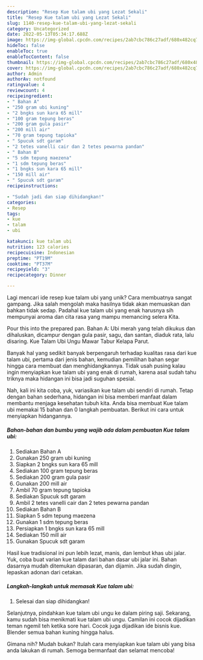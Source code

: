 ```yaml
---
description: "Resep Kue talam ubi yang Lezat Sekali"
title: "Resep Kue talam ubi yang Lezat Sekali"
slug: 1140-resep-kue-talam-ubi-yang-lezat-sekali
category: Uncategorized
date: 2022-05-13T05:34:17.688Z
image: https://img-global.cpcdn.com/recipes/2ab7cbc786c27adf/680x482cq70/kue-talam-ubi-foto-resep-utama.jpg
hideToc: false
enableToc: true
enableTocContent: false
thumbnail: https://img-global.cpcdn.com/recipes/2ab7cbc786c27adf/680x482cq70/kue-talam-ubi-foto-resep-utama.jpg
cover: https://img-global.cpcdn.com/recipes/2ab7cbc786c27adf/680x482cq70/kue-talam-ubi-foto-resep-utama.jpg
author: Admin
authorAv: notfound
ratingvalue: 4
reviewcount: 4
recipeingredient:
- " Bahan A"
- "250 gram ubi kuning"
- "2 bngks sun kara 65 mill"
- "100 gram tepung beras"
- "200 gram gula pasir"
- "200 mill air"
- "70 gram tepung tapioka"
- " Spucuk sdt garam"
- "2 tetes vanelli cair dan 2 tetes pewarna pandan"
- " Bahan B"
- "5 sdm tepung maezena"
- "1 sdm tepung beras"
- "1 bngks sun kara 65 mill"
- "150 mill air"
- " Spucuk sdt garam"
recipeinstructions:

- "Sudah jadi dan siap dihidangkan!"
categories:
- Resep
tags:
- kue
- talam
- ubi

katakunci: kue talam ubi 
nutrition: 123 calories
recipecuisine: Indonesian
preptime: "PT19M"
cooktime: "PT37M"
recipeyield: "3"
recipecategory: Dinner

---
```





Lagi mencari ide resep kue talam ubi yang unik? Cara membuatnya sangat gampang. Jika salah mengolah maka hasilnya tidak akan memuaskan dan bahkan tidak sedap. Padahal kue talam ubi yang enak harusnya sih mempunyai aroma dan cita rasa yang mampu memancing selera Kita.





Pour this into the prepared pan. Bahan A: Ubi merah yang telah dikukus dan dihaluskan, dicampur dengan gula pasir, sagu, dan santan, diaduk rata, lalu disaring. Kue Talam Ubi Ungu Mawar Tabur Kelapa Parut.

Banyak hal yang sedikit banyak berpengaruh terhadap kualitas rasa dari kue talam ubi, pertama dari jenis bahan, kemudian pemilihan bahan segar hingga cara membuat dan menghidangkannya. Tidak usah pusing kalau ingin menyiapkan kue talam ubi yang enak di rumah, karena asal sudah tahu triknya maka hidangan ini bisa jadi suguhan spesial.






Nah, kali ini kita coba, yuk, variasikan kue talam ubi sendiri di rumah. Tetap dengan bahan sederhana, hidangan ini bisa memberi manfaat dalam membantu menjaga kesehatan tubuh kita. Anda bisa membuat Kue talam ubi memakai 15 bahan dan 0 langkah pembuatan. Berikut ini cara untuk menyiapkan hidangannya.

<!--inarticleads1-->

##### Bahan-bahan dan bumbu yang wajib ada dalam pembuatan Kue talam ubi:

1. Sediakan  Bahan A
1. Gunakan 250 gram ubi kuning
1. Siapkan 2 bngks sun kara 65 mill
1. Sediakan 100 gram tepung beras
1. Sediakan 200 gram gula pasir
1. Gunakan 200 mill air
1. Ambil 70 gram tepung tapioka
1. Sediakan  Spucuk sdt garam
1. Ambil 2 tetes vanelli cair dan 2 tetes pewarna pandan
1. Sediakan  Bahan B
1. Siapkan 5 sdm tepung maezena
1. Gunakan 1 sdm tepung beras
1. Persiapkan 1 bngks sun kara 65 mill
1. Sediakan 150 mill air
1. Gunakan  Spucuk sdt garam


Hasil kue tradisional ini pun lebih lezat, manis, dan lembut khas ubi jalar. Yuk, coba buat varian kue talam dari bahan dasar ubi jalar ini. Bahan dasarnya mudah ditemukan dipasaran, dan dijamin. Jika sudah dingin, lepaskan adonan dari cetakan. 

<!--inarticleads2-->

##### Langkah-langkah untuk memasak Kue talam ubi:


1. Selesai dan siap dihidangkan!

Selanjutnya, pindahkan kue talam ubi ungu ke dalam piring saji. Sekarang, kamu sudah bisa menikmati kue talam ubi ungu. Camilan ini cocok dijadikan teman ngemil teh ketika sore hari. Cocok juga dijadikan ide bisnis kue. Blender semua bahan kuning hingga halus. 

Gimana nih? Mudah bukan? Itulah cara menyiapkan kue talam ubi yang bisa anda lakukan di rumah. Semoga bermanfaat dan selamat mencoba!
